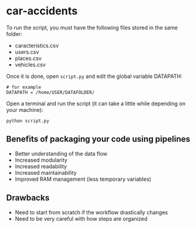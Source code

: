 # car-accidents

To run the script, you must have the following files stored in the same folder:
- caracteristics.csv
- users.csv
- places.csv
- vehicles.csv

Once it is done, open `script.py` and edit the global variable DATAPATH:

```
# for example
DATAPATH = /home/USER/DATAFOLDER/
```

Open a terminal and run the script (it can take a little while depending on your machine):

```
python script.py
```

## Benefits of packaging your code using pipelines

- Better understanding of the data flow
- Increased modularity
- Increased readability
- Increased maintainability
- Improved RAM management (less temporary variables)

## Drawbacks

- Need to start from scratch if the workflow drastically changes
- Need to be very careful with how steps are organized 
